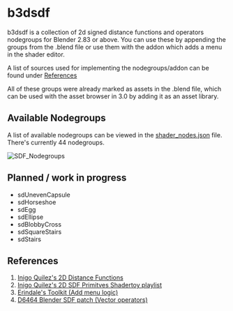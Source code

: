 # b3dsdf

b3dsdf is a collection of 2d signed distance functions and operators nodegroups for Blender 2.83 or above. You can use these by appending the groups from the .blend file or use them with the addon which adds a menu in the shader editor.

A list of sources used for implementing the nodegroups/addon can be found under [References](https://github.com/williamchange/b3dsdf#references)

All of these groups were already marked as assets in the .blend file, which can be used with the asset browser in 3.0 by adding it as an asset library.

## Available Nodegroups

A list of available nodegroups can be viewed in the [shader_nodes.json](https://github.com/williamchange/b3dsdf/blob/master/shader_nodes.json) file. There's currently 44 nodegroups.

![SDF_Nodegroups](https://user-images.githubusercontent.com/830253/163684246-2b791eda-62d5-4ac1-9f4c-a1ab874e473e.png)

## Planned / work in progress

- sdUnevenCapsule
- sdHorseshoe
- sdEgg
- sdEllipse
- sdBlobbyCross
- sdSquareStairs
- sdStairs

## References

1. [Inigo Quilez's 2D Distance Functions](https://www.iquilezles.org/www/articles/distfunctions2d/distfunctions2d.htm)
2. [Inigo Quilez's 2D SDF Primitves Shadertoy playlist](https://www.shadertoy.com/playlist/MXdSRf)
3. [Erindale's Toolkit (Add menu logic)](https://erindale.gumroad.com/l/erintools)
4. [D6464 Blender SDF patch (Vector operators)](https://developer.blender.org/D6464)
